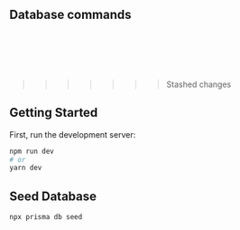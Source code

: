## Database commands

```npx prisma init

```

```npx prisma generate

```

```npx prisma db push

```

```npx prisma migrate reset

```

```npx prisma db seed

```

```git push heroku main

```

> > > > > > > Stashed changes

## Getting Started

First, run the development server:

```bash
npm run dev
# or
yarn dev
```

## Seed Database

```
npx prisma db seed
```
